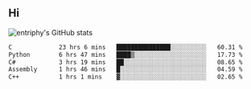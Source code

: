 ## Hi
![entriphy's GitHub stats](https://github-readme-stats.vercel.app/api?username=entriphy&show_icons=true&title_color=2196F3&bg_color=212121&text_color=FAFAFA&hide_border=true)
<!--START_SECTION:waka-->

```txt
C             23 hrs 6 mins   ███████████████░░░░░░░░░░   60.31 %
Python        6 hrs 47 mins   ████▒░░░░░░░░░░░░░░░░░░░░   17.73 %
C#            3 hrs 19 mins   ██░░░░░░░░░░░░░░░░░░░░░░░   08.65 %
Assembly      1 hrs 46 mins   █░░░░░░░░░░░░░░░░░░░░░░░░   04.59 %
C++           1 hrs 1 mins    ▓░░░░░░░░░░░░░░░░░░░░░░░░   02.65 %
```

<!--END_SECTION:waka-->
